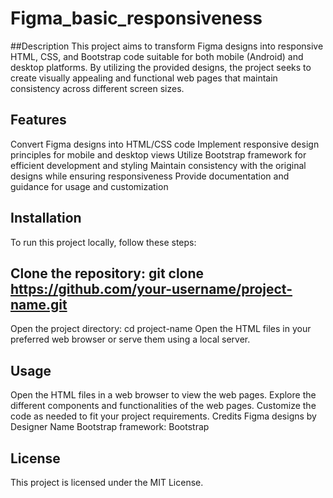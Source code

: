 # Figma_basic_responsiveness
##Description
This project aims to transform Figma designs into responsive HTML, CSS, and Bootstrap code suitable for both mobile (Android) and desktop platforms. By utilizing the provided designs, the project seeks to create visually appealing and functional web pages that maintain consistency across different screen sizes.

## Features
Convert Figma designs into HTML/CSS code
Implement responsive design principles for mobile and desktop views
Utilize Bootstrap framework for efficient development and styling
Maintain consistency with the original designs while ensuring responsiveness
Provide documentation and guidance for usage and customization

## Installation
To run this project locally, follow these steps:

## Clone the repository: git clone https://github.com/your-username/project-name.git
Open the project directory: cd project-name
Open the HTML files in your preferred web browser or serve them using a local server.
## Usage
Open the HTML files in a web browser to view the web pages.
Explore the different components and functionalities of the web pages.
Customize the code as needed to fit your project requirements.
Credits
Figma designs by Designer Name
Bootstrap framework: Bootstrap

## License
This project is licensed under the MIT License.

